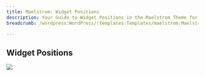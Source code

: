 ```yaml
---
title: Maelstrom: Widget Positions
description: Your Guide to Widget Positions in the Maelstrom Theme for WordPress
breadcrumb: /wordpress:WordPress/!templates:Templates/maelstrom:Maelstrom

---
```


Widget Positions
-----

![][positions]

[positions]: assets/positions.jpg